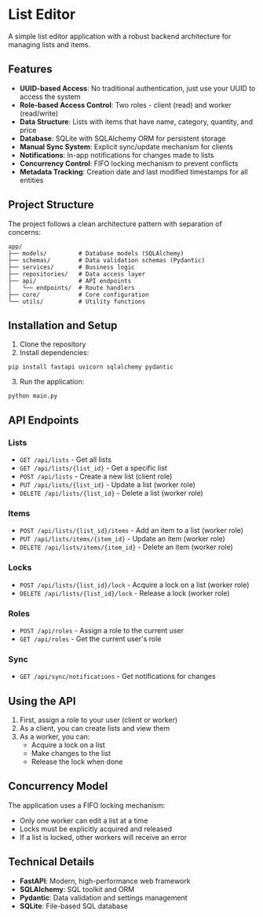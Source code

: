 # List Editor

A simple list editor application with a robust backend architecture for managing lists and items.

## Features

- **UUID-based Access**: No traditional authentication, just use your UUID to access the system
- **Role-based Access Control**: Two roles - client (read) and worker (read/write)
- **Data Structure**: Lists with items that have name, category, quantity, and price
- **Database**: SQLite with SQLAlchemy ORM for persistent storage
- **Manual Sync System**: Explicit sync/update mechanism for clients
- **Notifications**: In-app notifications for changes made to lists
- **Concurrency Control**: FIFO locking mechanism to prevent conflicts
- **Metadata Tracking**: Creation date and last modified timestamps for all entities

## Project Structure

The project follows a clean architecture pattern with separation of concerns:

```
app/
├── models/         # Database models (SQLAlchemy)
├── schemas/        # Data validation schemas (Pydantic)
├── services/       # Business logic
├── repositories/   # Data access layer
├── api/            # API endpoints
│   └── endpoints/  # Route handlers
├── core/           # Core configuration
└── utils/          # Utility functions
```


## Installation and Setup

1. Clone the repository
2. Install dependencies:
```
pip install fastapi uvicorn sqlalchemy pydantic
```

3. Run the application:
```
python main.py
```


## API Endpoints

### Lists
- `GET /api/lists` - Get all lists
- `GET /api/lists/{list_id}` - Get a specific list
- `POST /api/lists` - Create a new list (client role)
- `PUT /api/lists/{list_id}` - Update a list (worker role)
- `DELETE /api/lists/{list_id}` - Delete a list (worker role)

### Items
- `POST /api/lists/{list_id}/items` - Add an item to a list (worker role)
- `PUT /api/lists/items/{item_id}` - Update an item (worker role)
- `DELETE /api/lists/items/{item_id}` - Delete an item (worker role)

### Locks
- `POST /api/lists/{list_id}/lock` - Acquire a lock on a list (worker role)
- `DELETE /api/lists/{list_id}/lock` - Release a lock (worker role)

### Roles
- `POST /api/roles` - Assign a role to the current user
- `GET /api/roles` - Get the current user's role

### Sync
- `GET /api/sync/notifications` - Get notifications for changes

## Using the API

1. First, assign a role to your user (client or worker)
2. As a client, you can create lists and view them
3. As a worker, you can:
   - Acquire a lock on a list
   - Make changes to the list
   - Release the lock when done

## Concurrency Model

The application uses a FIFO locking mechanism:
- Only one worker can edit a list at a time
- Locks must be explicitly acquired and released
- If a list is locked, other workers will receive an error

## Technical Details

- **FastAPI**: Modern, high-performance web framework
- **SQLAlchemy**: SQL toolkit and ORM
- **Pydantic**: Data validation and settings management
- **SQLite**: File-based SQL database

